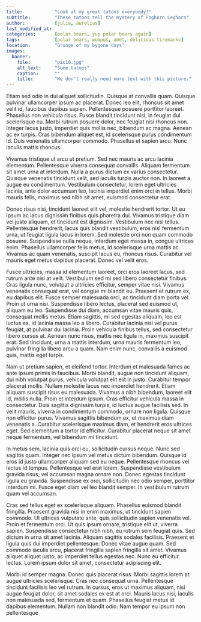 ```yaml
---
title:            "Look at my great tatoos everybody!"
subtitle:         "These tatoos tell the mystery of Foghorn Leghorn"
author:           [julia, aurelius]
last_modified_at: 
categories:       [polar bears, yup polar bears again]
tags:             [polar bears, wompus, amet, delicious tiremarks]
location:         "Grunge of my bygone days"
images:
  banner:
    file:         "pic10.jpg"
    alt_text:     "Some tatoos"
    caption:      ""
    title:        "We don't really need more text with this picture."
---
```


 Etiam sed odio in dui aliquet sollicitudin. Quisque at convallis quam. Quisque pulvinar ullamcorper ipsum ac placerat. Donec leo elit, rhoncus sit amet velit id, faucibus dapibus sapien. Pellentesque posuere porttitor laoreet. Phasellus non vehicula risus. Fusce blandit tincidunt nisi, in feugiat dui scelerisque eu. Morbi rutrum posuere dolor, nec feugiat nisi rhoncus non. Integer lacus justo, imperdiet quis mollis nec, bibendum ac magna. Aenean ac ex turpis. Cras bibendum aliquet est, id scelerisque purus condimentum id. Duis venenatis ullamcorper commodo. Phasellus et sapien arcu. Nunc iaculis mattis rhoncus.

Vivamus tristique ut arcu ut pretium. Sed nec mauris ac arcu lacinia elementum. Pellentesque viverra consequat convallis. Aliquam fermentum sit amet urna at interdum. Nulla a purus dictum ex varius consectetur. Quisque venenatis tincidunt velit, sed iaculis turpis auctor non. In laoreet a augue eu condimentum. Vestibulum consectetur, lorem eget ultricies lacinia, ante dolor accumsan leo, lacinia imperdiet enim orci in tellus. Morbi mauris felis, maximus sed nibh sit amet, euismod consectetur erat.

Donec risus nisi, tincidunt laoreet elit vel, molestie hendrerit tortor. Ut eu ipsum ac lacus dignissim finibus quis pharetra dui. Vivamus tristique diam vel justo aliquam, et tincidunt est dignissim. Vestibulum nec nisl tellus. Pellentesque hendrerit, lacus quis blandit vestibulum, eros nisl fermentum urna, ut feugiat ligula lacus in lorem. Sed molestie orci non quam commodo posuere. Suspendisse nulla neque, interdum eget massa in, congue ultrices enim. Phasellus ullamcorper felis metus, id scelerisque urna mattis ac. Vivamus ac quam venenatis, suscipit lacus eu, rhoncus risus. Curabitur vel mauris eget metus dapibus placerat. Donec vel velit eros.

Fusce ultricies, massa id elementum laoreet, orci eros laoreet lacus, sed rutrum ante nisi at velit. Vestibulum sed mi sed libero consectetur finibus. Cras ligula nunc, volutpat a ultricies efficitur, semper vitae nisi. Vivamus venenatis consequat erat, vel congue mi blandit eu. Praesent et rutrum ex, eu dapibus elit. Fusce semper malesuada orci, ac tincidunt diam porta vel. Proin ut urna nisi. Suspendisse libero lectus, placerat sed euismod ut, aliquam eu leo. Suspendisse dui diam, accumsan vitae mauris quis, consequat mollis metus. Etiam sagittis, mi sed egestas aliquam, leo est luctus ex, id lacinia massa leo a libero. Curabitur lacinia nisi vel purus feugiat, at pulvinar dui lacinia. Proin vehicula finibus tellus, sed consectetur libero cursus at. Aenean nunc risus, mattis nec ligula in, maximus suscipit erat. Sed tincidunt, urna a mattis interdum, urna mauris fermentum leo, pulvinar fringilla libero arcu a quam. Nam enim nunc, convallis a euismod quis, mattis eget turpis.

Nam ut pretium sapien, et eleifend tortor. Interdum et malesuada fames ac ante ipsum primis in faucibus. Morbi blandit, augue non tincidunt aliquam, dui nibh volutpat purus, vehicula volutpat elit elit in justo. Curabitur tempor placerat mollis. Nullam molestie lacus nec imperdiet hendrerit. Etiam aliquam suscipit risus eu malesuada. Vivamus a nibh bibendum, laoreet elit id, mollis nulla. Proin et interdum ipsum. Cras efficitur vehicula massa in consectetur. Duis sagittis dignissim turpis, id luctus augue facilisis sed. In velit mauris, viverra in condimentum commodo, ornare non ligula. Quisque non efficitur purus. Vivamus sagittis bibendum ex, et maximus diam venenatis a. Curabitur scelerisque maximus diam, et hendrerit eros ultrices eget. Sed elementum a tortor id efficitur. Curabitur placerat neque sit amet neque fermentum, vel bibendum mi tincidunt.

In metus sem, lacinia quis orci eu, sollicitudin cursus neque. Nunc sed sagittis quam. Integer nec ipsum vel metus dictum bibendum. Quisque id eros id justo ullamcorper aliquam sed eu neque. Pellentesque rhoncus vel lectus id tempus. Pellentesque vel erat lorem. Suspendisse vestibulum gravida risus, vel accumsan magna ornare non. Donec egestas tincidunt ligula eu gravida. Suspendisse ex orci, sollicitudin nec odio semper, porttitor interdum mi. Fusce eget diam vel leo blandit semper. In vestibulum rutrum quam vel accumsan.

Cras sed tellus eget ex scelerisque aliquam. Phasellus euismod blandit fringilla. Praesent gravida nisi in enim maximus, ut tincidunt sapien commodo. Ut ultrices vulputate ante, quis sollicitudin sapien venenatis vel. Proin et fermentum orci. Ut quis ipsum ornare, tristique elit ut, viverra sapien. Suspendisse consectetur nibh nibh, eu rutrum sem feugiat quis. Sed dictum in urna sit amet lacinia. Aliquam sagittis sodales facilisis. Praesent et ligula quis dui imperdiet pellentesque. Donec vitae augue quam. Sed commodo iaculis arcu, placerat fringilla sapien fringilla sit amet. Vivamus aliquet aliquet justo, ac imperdiet tellus egestas nec. Nunc eu efficitur lectus. Lorem ipsum dolor sit amet, consectetur adipiscing elit.

Morbi id semper magna. Donec quis placerat risus. Morbi sagittis lorem at augue ultricies scelerisque. Cras nec consequat urna. Pellentesque tincidunt facilisis leo vel rutrum. In cursus, eros ut maximus aliquam, nisi augue feugiat dolor, sit amet sodales ex est at orci. Mauris lacus nisi, iaculis non malesuada sed, fermentum et quam. Phasellus feugiat metus id dapibus elementum. Nullam non blandit odio. Nam tempor eu ipsum non pellentesque